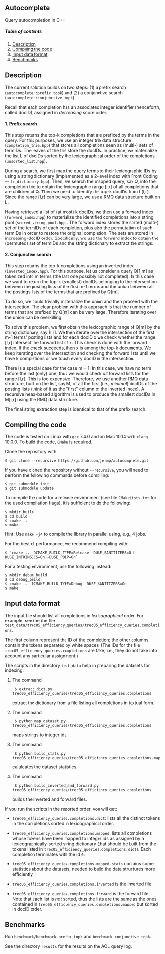 Autocomplete
------------

Query autocompletion in C++.

##### Table of contents
1. [Description](#descr)
2. [Compiling the code](#compiling)
3. [Input data format](#input)
4. [Benchmarks](#benchmarks)

Description <a name="descr"></a>
-----------

The current solution builds on two steps: (1) a prefix search (`autocomplete::prefix_topk`) and (2) a conjunctive search (`autocomplete::conjunctive_topk`).

Recall that each completion has an associated integer identifier (henceforth, called docID), assigned in *decreasing* score order.

#### 1. Prefix search

This step returns the top-k completions that are prefixed by the terms in the query.
For this purposes, we use an integer trie data structure (`completion_trie.hpp`) that stores all completions seen as (multi-) sets of termIDs. The leaves of the trie store the docIDs.
In practice, we materialize the list L of docIDs sorted by the lexicographical order of the completions (`unsorted_list.hpp`).

During a search, we first map the query terms to their lexicographic IDs by using a string dictionary (implemented as a 2-level index with Front Coding -- `fc_dictionary.hpp`). Then, we search the mapped query, say Q, into the completion trie to obtain the lexicographic range [l,r] of all completions that are children of Q. Then we need to identify the top-k docIDs from L[l,r]. Since the range [l,r] can be very large, we use a RMQ data structure built on L.

Having retrieved a list of (at most) k docIDs, we then use a forward index (`forward_index.hpp`) to materialize the identified completions into a string pool (`scored_string_pool.hpp`).
The forward index stores the sorted (multi-) set of the termIDs of each completion, plus also the permutation of such termIDs in order to restore the original completion. The sets are stored in increasing-docID order.
Specifically, we use the forward index to obtain the (permuted) set
of termIDs and the string dictionary to extract the strings.

#### 2. Conjunctive search

This step returns the top-k completions using an inverted index (`inverted_index.hpp`).
For this purpose, let us consider a query Q[1,m] as tokenized into m terms (the last one possibly not completed).
In this case we want to return the top-k (smallest) docIDs belonging
to the intersection between the posting lists of the first m-1 terms
and the union between all the postings lists of the terms that are
prefixed by Q[m].

To do so, we could trivially materialize the union and then proceed
with the intersection.
The clear problem with this approach is that the number of terms that are prefixed by Q[m] can be very large. Therefore iterating over the union can be overkilling.

To solve this problem, we first obtain the lexicographic range of Q[m] by the string dictionary, say [l,r].
We then iterate over the intersection of the first m-1 terms' posting lists and for each docID x we check whether the range [l,r] intersect the forward list of x. This check is done with the forward index.
If the check succeeds, then x is among the top-k documents.
We keep iterating over the intersection and checking the forward lists until we have k completions or we touch every docID in the intersection.

There is a special case for the case m = 1. In this case, we have no term before the last (only) one, thus we would check *all* forward lists for the range [l,r]. This is too expensive.
Therefore, we use another RMQ data structure, built on the list, say M, of all the first (i.e., *minimal*) docIDs of the posting lists (think of it as the "first" column of the inverted index).
A recursive heap-based algorithm is used to produce the smallest docIDs in M[l,r] using the RMQ data structure.

The final string extraction step is identical to that of the
prefix search.

Compiling the code <a name="compiling"></a>
------------------

The code is tested on Linux with `gcc` 7.4.0 and on Mac 10.14 with `clang` 10.0.0.
To build the code, [`CMake`](https://cmake.org/) is required.

Clone the repository with

	$ git clone --recursive https://github.com/jermp/autocomplete.git

If you have cloned the repository without `--recursive`, you will need to perform the following commands before
compiling:

    $ git submodule init
    $ git submodule update

To compile the code for a release environment (see file `CMakeLists.txt` for the used compilation flags), it is sufficient to do the following:

    $ mkdir build
    $ cd build
    $ cmake ..
    $ make

Hint: Use `make -j4` to compile the library in parallel using, e.g., 4 jobs.

For the best of performance, we recommend compiling with:

	$ `cmake .. -DCMAKE_BUILD_TYPE=Release -DUSE_SANITIZERS=Off -DUSE_INTRINSICS=On -DUSE_PDEP=On`

For a testing environment, use the following instead:

    $ mkdir debug_build
    $ cd debug_build
    $ cmake .. -DCMAKE_BUILD_TYPE=Debug -DUSE_SANITIZERS=On
    $ make
    
Input data format <a name="input"></a>
-----------------

The input file should list all completions in
*lexicographical* order.
For example, see the the file `test_data/trec05_efficiency_queries/trec05_efficiency_queries.completions`.

The first column represent the
ID of the completion; the other columns contain the
tokens separated by white spaces.
(The IDs for the file `trec05_efficiency_queries.completions` are
fake, i.e., they do not take into account any
particular assignment.)

The scripts in the directory `test_data` help in
preparing the datasets for indexing:

1. The command
	
		$ extract_dict.py trec05_efficiency_queries/trec05_efficiency_queries.completions
	
	extract the dictionary
from a file listing all completions in textual form.

2. The command

		$ python map_dataset.py trec05_efficiency_queries/trec05_efficiency_queries.completions
		
	maps strings to integer ids.

3. The command

		$ python build_stats.py trec05_efficiency_queries/trec05_efficiency_queries.completions.mapped
		
	calulcates the dataset statistics.

4. The command

		$ python build_inverted_and_forward.py trec05_efficiency_queries/trec05_efficiency_queries.completions
		
	builds the inverted and forward files.

If you run the scripts in the reported order, you will get:

- `trec05_efficiency_queries.completions.dict`: lists all the distinct
tokens in the completions sorted in lexicographical
order.

- `trec05_efficiency_queries.completions.mapped`: lists all completions
whose tokens have been mapped to integer ids
as assigned by a lexicographically-sorted
string dictionary (that should be built from the
tokens listed in `trec05_efficiency_queries.completions.dict`).
Each completion terminates with the id `0`.

- `trec05_efficiency_queries.completions.mapped.stats` contains some
statistics about the datasets, needed to build
the data structures more efficiently.

- `trec05_efficiency_queries.completions.inverted` is the inverted file.

- `trec05_efficiency_queries.completions.forward` is the forward file. Note that each list is *not* sorted, thus the lists are the same as the ones contained in `trec05_efficiency_queries.completions.mapped` but sorted in docID order.

Benchmarks <a name="benchmarks"></a>
----------

Run `benchmark/benchmark_prefix_topk` and `benchmark_conjunctive_topk`.

See the directory `results` for the results on the AOL query log.